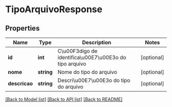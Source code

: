 # TipoArquivoResponse

## Properties
Name | Type | Description | Notes
------------ | ------------- | ------------- | -------------
**id** | **int** | C\u00F3digo de identifica\u00E7\u00E3o do tipo arquivo | [optional] 
**nome** | **string** | Nome do tipo do arquivo | [optional] 
**descricao** | **string** | Descri\u00E7\u00E3o do tipo do arquivo | [optional] 

[[Back to Model list]](../README.md#documentation-for-models) [[Back to API list]](../README.md#documentation-for-api-endpoints) [[Back to README]](../README.md)


